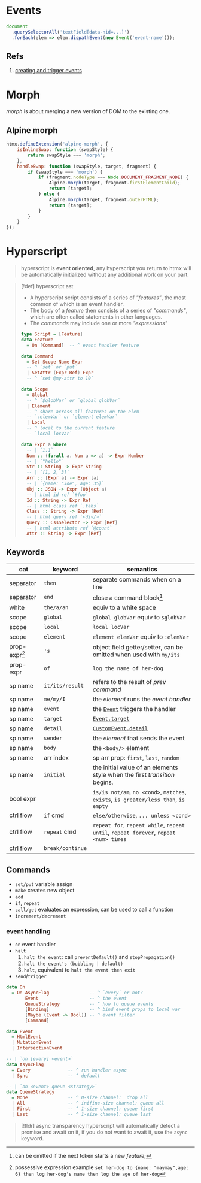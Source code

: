 


# Events

```js
document
  .querySelectorAll('textField[data-nid=...]')
  .forEach(elem => elem.dispathEvent(new Event('event-name')));
```

## Refs

1. [creating and trigger events](https://developer.mozilla.org/en-US/docs/Web/Events/Creating_and_triggering_events)


# Morph

_morph_ is about merging a new version of DOM to the existing one.

## Alpine morph

```js
htmx.defineExtension('alpine-morph', {
    isInlineSwap: function (swapStyle) {
        return swapStyle === 'morph';
    },
    handleSwap: function (swapStyle, target, fragment) {
        if (swapStyle === 'morph') {
            if (fragment.nodeType === Node.DOCUMENT_FRAGMENT_NODE) {
                Alpine.morph(target, fragment.firstElementChild);
                return [target];
            } else {
                Alpine.morph(target, fragment.outerHTML);
                return [target];
            }
        }
    }
});
```

# Hyperscript

> hyperscript is **event oriented**, any hyperscript you return to htmx will be automatically initialized without any additional work on your part.


> [!def] hyperscript ast 
>  - A hyperscript script consists of a series of _"features"_, the most common of which is an event handler. 
>  - The body of a _feature_ then consists of a series of _"commands"_, which are often called statements in other languages. 
>  - The _commands_ may include one or more _"expressions"_
>
> ```haskell
> type Script = [Feature]
> data Feature 
>   = On [Command]  -- ^ event handler feature
>
> data Command 
>   = Set Scope Name Expr 
>   -- ^ `set` or `put`
>   | SetAttr (Expr Ref) Expr
>   -- ^ `set @my-attr to 10`
> 
> data Scope 
>   = Global 
>   -- ^ `$globVar` or `global globVar`
>   | Element  
>   -- ^ share across all features on the elem
>   -- `:elemVar` or `element elemVar`
>   | Local    
>   -- ^ local to the current feature
>   -- `local locVar`
>
> data Expr a where
>   -- | `1.1`
>   Num :: (forall a. Num a => a) -> Expr Number
>   -- | `"hello"`
>   Str :: String -> Expr String
>   -- | `[1, 2, 3]`
>   Arr :: [Expr a] -> Expr [a]
>   -- | `{name: "Joe", age: 35}`
>   Obj :: JSON -> Expr (Object a)
>   -- | html id ref `#foo`
>   Id :: String -> Expr Ref
>   -- | html class ref `.tabs`
>   Class :: String -> Expr [Ref]
>   -- | html query ref `<div/>` 
>   Query :: CssSelector -> Expr [Ref]
>   -- | html attribute ref `@count` 
>   Attr :: String -> Expr [Ref]
> ```



## Keywords

| cat                | keyword          | semantics                                                                                   |
| ------------------ | ---------------- | ------------------------------------------------------------------------------------------- |
| separator          | `then`           | separate commands when on a line                                                            |
| separator          | `end`            | close a command block[^kw-end]<br>                                                          |
| white              | `the/a/an`       | equiv to a white space                                                                      |
| scope              | `global`         | `global globVar` equiv to `$globVar`                                                        |
| scope              | `local`          | `local locVar`                                                                              |
| scope              | `element`        | `element elemVar` equiv to `:elemVar`                                                       |
| prop-expr[^p-expr] | `'s`             | object field getter/setter, can be omitted when used with `my/its`                          |
| prop-expr          | `of`             | `log the name of her-dog`                                                                   |
| sp name            | `it/its/result`  | refers to the result of _prev command_                                                      |
| sp name            | `me/my/I`        | the _element_ runs the _event handler_                                                      |
| sp name            | `event`          | the [`Event`](https://developer.mozilla.org/en-US/docs/Web/API/Event) triggers the handler  |
| sp name            | `target`         | [`Event.target`](https://developer.mozilla.org/en-US/docs/Web/API/Event/target)             |
| sp name            | `detail`         | [`CustomEvent.detail`](https://developer.mozilla.org/en-US/docs/Web/API/CustomEvent/detail) |
| sp name            | `sender`         | the _element_ that sends the event                                                          |
| sp name            | `body`           | the `<body/>` element                                                                       |
| sp name            | arr index        | sp arr prop: `first`, `last`, `random`                                                      |
| sp name            | `initial`        | the initial value of an elements style when the first _transition_ begins.                  |
| bool expr          |                  | `is/is not/am`, `no <cond>`, `matches`, `exists`, `is greater/less than`, `is empty`        |
| ctrl flow          | `if` cmd         | `else/otherwise`, `... unless <cond>`                                                       |
| ctrl flow          | `repeat` cmd     | `repeat for`, `repeat while`, `repeat until`, `repeat forever`, `repeat <num> times`        |
| ctrl flow          | `break/continue` |                                                                                             |

[^kw-end]: can be omitted if the next token starts a new _feature_;
[^p-expr]: possessive expression example `set her-dog to {name: "maymay",age: 6} then log her-dog's name then log the age of her-dog`

## Commands

- `set/put` variable assign
- `make` creates new object
- `add`
- `if`, `repeat`
- `call/get` evaluates an expression, can be used to call a function
- `increment/decrement`

### event handling

- `on` event handler 
- `halt` 
  1. `halt the event`: call `preventDefault()` and `stopPropagation()`
  2. `halt the event's (bubbling | default)`
  3. `halt`, equivalent to `halt the event then exit`
- `send`/`trigger` 

```haskell
data On 
  = On AsyncFlag               -- ^ `every` or not? 
       Event                   -- ^ the event
       QueueStrategy           -- ^ how to queue events
       [Binding]               -- ^ bind event props to local var   
       (Maybe (Event -> Bool)) -- ^ event filter
       [Command]

data Event 
  = HtmlEvent
  | MutationEvent 
  | IntersectionEvent

-- | `on [every] <event>`
data AsyncFlag 
  = Every              -- ^ run handler async 
  | Sync               -- ^ default

-- | `on <event> queue <strategy>`
data QueueStrategy
  = None               -- ^ 0-size channel:  drop all
  | All                -- ^ inifine-size channel: queue all 
  | First              -- ^ 1-size channel: queue first
  | Last               -- ^ 1-size channel: queue last
```


>[!tldr] async transparency
> hyperscript will automatically detect a promise and await on it, if you do not want to await it, use the `async` keyword.
